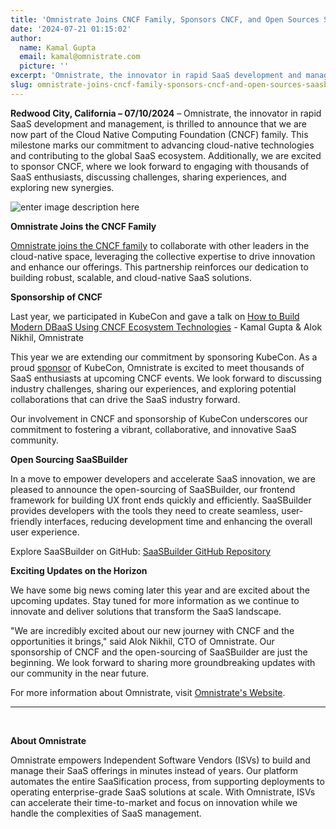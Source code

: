 ```yaml
---
title: 'Omnistrate Joins CNCF Family, Sponsors CNCF, and Open Sources SaaSBuilder'
date: '2024-07-21 01:15:02'
author:
  name: Kamal Gupta
  email: kamal@omnistrate.com
  picture: ''
excerpt: 'Omnistrate, the innovator in rapid SaaS development and management, is thrilled to announce that we are now part of the Cloud Native Computing Foundation...'
slug: omnistrate-joins-cncf-family-sponsors-cncf-and-open-sources-saasbuilder
---
```


**Redwood City, California – 07/10/2024** – Omnistrate, the innovator in rapid SaaS development and management, is thrilled to announce that we are now part of the Cloud Native Computing Foundation (CNCF) family. This milestone marks our commitment to advancing cloud-native technologies and contributing to the global SaaS ecosystem. Additionally, we are excited to sponsor CNCF, where we look forward to engaging with thousands of SaaS enthusiasts, discussing challenges, sharing experiences, and exploring new synergies.

![enter image description here][1]

**Omnistrate Joins the CNCF Family**

[Omnistrate joins the CNCF family][2] to collaborate with other leaders in the cloud-native space, leveraging the collective expertise to drive innovation and enhance our offerings. This partnership reinforces our dedication to building robust, scalable, and cloud-native SaaS solutions. 

**Sponsorship of CNCF**

Last year, we participated in KubeCon and gave a talk on [How to Build Modern DBaaS Using CNCF Ecosystem Technologies][3] - Kamal Gupta & Alok Nikhil, Omnistrate

This year we are extending our commitment by sponsoring KubeCon. As a proud [sponsor][4] of KubeCon, Omnistrate is excited to meet thousands of SaaS enthusiasts at upcoming CNCF events. We look forward to discussing industry challenges, sharing our experiences, and exploring potential collaborations that can drive the SaaS industry forward.
 
Our involvement in CNCF and sponsorship of KubeCon underscores our commitment to fostering a vibrant, collaborative, and innovative SaaS community.

**Open Sourcing SaaSBuilder**

In a move to empower developers and accelerate SaaS innovation, we are pleased to announce the open-sourcing of SaaSBuilder, our frontend framework for building UX front ends quickly and efficiently. SaaSBuilder provides developers with the tools they need to create seamless, user-friendly interfaces, reducing development time and enhancing the overall user experience.

Explore SaaSBuilder on GitHub: [SaaSBuilder GitHub Repository][5]

**Exciting Updates on the Horizon**

We have some big news coming later this year and are excited about the upcoming updates. Stay tuned for more information as we continue to innovate and deliver solutions that transform the SaaS landscape.

"We are incredibly excited about our new journey with CNCF and the opportunities it brings," said Alok Nikhil, CTO of Omnistrate. Our sponsorship of CNCF and the open-sourcing of SaaSBuilder are just the beginning. We look forward to sharing more groundbreaking updates with our community in the near future.

For more information about Omnistrate, visit [Omnistrate's Website][6].

   --------------------------------------------------------------------------------------------------------------------
<br>


**About Omnistrate**

Omnistrate empowers Independent Software Vendors (ISVs) to build and manage their SaaS offerings in minutes instead of years. Our platform automates the entire SaaSification process, from supporting deployments to operating enterprise-grade SaaS solutions at scale. With Omnistrate, ISVs can accelerate their time-to-market and focus on innovation while we handle the complexities of SaaS management.

  [1]: https://drive.google.com/thumbnail?id=1eggC0uh11mxLX8ETutxPimR4sRuN4Ib9&sz=w720
  [2]: https://landscape.cncf.io/?item=cncf-members--silver--omnistrate-member
  [3]: https://www.youtube.com/watch?v=SO2Rp1BW3nQ
  [4]: https://events.linuxfoundation.org/kubecon-cloudnativecon-north-america/sponsor-list/
  [5]: https://github.com/omnistrate/saasbuilder
  [6]: https://omnistrate.com
